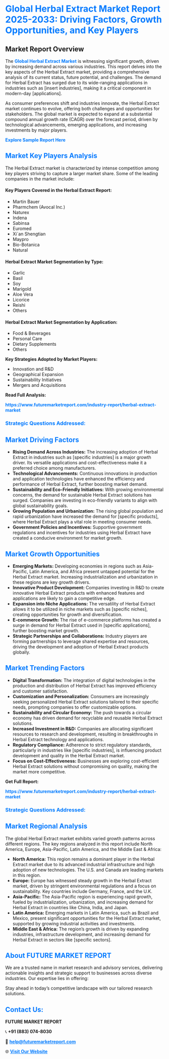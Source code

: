 <h1 style="color: #007BFF;">Global Herbal Extract Market Report 2025-2033: Driving Factors, Growth Opportunities, and Key Players</h1>

<section id="overview">
<h2>Market Report Overview</h2>
<p>The <a href="https://www.futuremarketreport.com/industry-report/herbal-extract-market" style="color: #007BFF; text-decoration: none;"><strong>Global Herbal Extract Market</strong></a> is witnessing significant growth, driven by increasing demand across various industries. This report delves into the key aspects of the Herbal Extract market, providing a comprehensive analysis of its current status, future potential, and challenges. The demand for Herbal Extract has surged due to its wide-ranging applications in industries such as [insert industries], making it a critical component in modern-day [applications].</p>
<p>As consumer preferences shift and industries innovate, the Herbal Extract market continues to evolve, offering both challenges and opportunities for stakeholders. The global market is expected to expand at a substantial compound annual growth rate (CAGR) over the forecast period, driven by technological advancements, emerging applications, and increasing investments by major players.</p>
</section>

<section id="overview">
<p><a href="https://www.futuremarketreport.com/request-sample/reportId=76999" style="color: #007BFF; text-decoration: none;"><strong>Explore Sample Report Here</strong></a></p>
</section>

<section id="key-players">
<h2 style="color: #007BFF;">Market Key Players Analysis</h2>
<p>The Herbal Extract market is characterized by intense competition among key players striving to capture a larger market share. Some of the leading companies in the market include:</p>
<h4>Key Players Covered in the Herbal Extract Report:</h4>
<ul><li>Martin Bauer</li><li>Pharmchem (Avocal Inc.)</li><li>Naturex</li><li>Indena</li><li>Sabinsa</li><li>Euromed</li><li>Xi`an Shengtian</li><li>Maypro</li><li>Bio-Botanica</li><li>Natural</li></ul>
<h4>Herbal Extract Market Segmentation by Type:</h4>
<ul><li>Garlic</li><li>Basil</li><li>Soy</li><li>Marigold</li><li>Aloe Vera</li><li>Licorice</li><li>Reishi</li><li>Others</li></ul>

<h4>Herbal Extract Market Segmentation by Application:</h4>
<ul><li>Food &amp; Beverages</li><li>Personal Care</li><li>Dietary Supplements</li><li>Others</li></ul>
<p><strong>Key Strategies Adopted by Market Players:</strong></p>
<ul>
<li>Innovation and R&D</li>
<li>Geographical Expansion</li>
<li>Sustainability Initiatives</li>
<li>Mergers and Acquisitions</li>
</ul>
</section>

<section>
<p><strong>Read Full Analysis: </strong></p><a href="https://www.futuremarketreport.com/industry-report/herbal-extract-market" style="color: #007BFF; text-decoration: none;"><strong>https://www.futuremarketreport.com/industry-report/herbal-extract-market</strong></a>
<h3 style="color: #007BFF;">Strategic Questions Addressed:</h3>
</section>

<section id="driving-factors">
<h2 style="color: #007BFF;">Market Driving Factors</h2>
<ul>
<li><strong>Rising Demand Across Industries:</strong> The increasing adoption of Herbal Extract in industries such as [specific industries] is a major growth driver. Its versatile applications and cost-effectiveness make it a preferred choice among manufacturers.</li>
<li><strong>Technological Advancements:</strong> Continuous innovations in production and application technologies have enhanced the efficiency and performance of Herbal Extract, further boosting market demand.</li>
<li><strong>Sustainability and Eco-Friendly Initiatives:</strong> With growing environmental concerns, the demand for sustainable Herbal Extract solutions has surged. Companies are investing in eco-friendly variants to align with global sustainability goals.</li>
<li><strong>Growing Population and Urbanization:</strong> The rising global population and rapid urbanization have increased the demand for [specific products], where Herbal Extract plays a vital role in meeting consumer needs.</li>
<li><strong>Government Policies and Incentives:</strong> Supportive government regulations and incentives for industries using Herbal Extract have created a conducive environment for market growth.</li>
</ul>
</section>

<section id="growth-opportunities">
<h2 style="color: #007BFF;">Market Growth Opportunities</h2>
<ul>
<li><strong>Emerging Markets:</strong> Developing economies in regions such as Asia-Pacific, Latin America, and Africa present untapped potential for the Herbal Extract market. Increasing industrialization and urbanization in these regions are key growth drivers.</li>
<li><strong>Innovative Product Development:</strong> Companies investing in R&D to create innovative Herbal Extract products with enhanced features and applications are likely to gain a competitive edge.</li>
<li><strong>Expansion into Niche Applications:</strong> The versatility of Herbal Extract allows it to be utilized in niche markets such as [specific niches], creating opportunities for growth and diversification.</li>
<li><strong>E-commerce Growth:</strong> The rise of e-commerce platforms has created a surge in demand for Herbal Extract used in [specific applications], further boosting market growth.</li>
<li><strong>Strategic Partnerships and Collaborations:</strong> Industry players are forming partnerships to leverage shared expertise and resources, driving the development and adoption of Herbal Extract products globally.</li>
</ul>
</section>

<section id="trending-factors">
<h2 style="color: #007BFF;">Market Trending Factors</h2>
<ul>
<li><strong>Digital Transformation:</strong> The integration of digital technologies in the production and distribution of Herbal Extract has improved efficiency and customer satisfaction.</li>
<li><strong>Customization and Personalization:</strong> Consumers are increasingly seeking personalized Herbal Extract solutions tailored to their specific needs, prompting companies to offer customizable options.</li>
<li><strong>Sustainability and Circular Economy:</strong> The push towards a circular economy has driven demand for recyclable and reusable Herbal Extract solutions.</li>
<li><strong>Increased Investment in R&D:</strong> Companies are allocating significant resources to research and development, resulting in breakthroughs in Herbal Extract technology and applications.</li>
<li><strong>Regulatory Compliance:</strong> Adherence to strict regulatory standards, particularly in industries like [specific industries], is influencing product development and quality in the Herbal Extract market.</li>
<li><strong>Focus on Cost-Effectiveness:</strong> Businesses are exploring cost-efficient Herbal Extract solutions without compromising on quality, making the market more competitive.</li>
</ul>
</section>

<section>
<p><strong>Get Full Report: </strong></p><a href="https://www.futuremarketreport.com/industry-report/herbal-extract-market" style="color: #007BFF; text-decoration: none;"><strong>https://www.futuremarketreport.com/industry-report/herbal-extract-market</strong></a>
<h3 style="color: #007BFF;">Strategic Questions Addressed:</h3>
</section>


<section id="regional-analysis">
<h2 style="color: #007BFF;">Market Regional Analysis</h2>
<p>The global Herbal Extract market exhibits varied growth patterns across different regions. The key regions analyzed in this report include North America, Europe, Asia-Pacific, Latin America, and the Middle East & Africa:</p>
<ul>
<li><strong>North America:</strong> This region remains a dominant player in the Herbal Extract market due to its advanced industrial infrastructure and high adoption of new technologies. The U.S. and Canada are leading markets in this region.</li>
<li><strong>Europe:</strong> Europe has witnessed steady growth in the Herbal Extract market, driven by stringent environmental regulations and a focus on sustainability. Key countries include Germany, France, and the U.K.</li>
<li><strong>Asia-Pacific:</strong> The Asia-Pacific region is experiencing rapid growth, fueled by industrialization, urbanization, and increasing demand for Herbal Extract in countries like China, India, and Japan.</li>
<li><strong>Latin America:</strong> Emerging markets in Latin America, such as Brazil and Mexico, present significant opportunities for the Herbal Extract market, supported by growing industrial activities and investments.</li>
<li><strong>Middle East & Africa:</strong> The region’s growth is driven by expanding industries, infrastructure development, and increasing demand for Herbal Extract in sectors like [specific sectors].</li>
</ul>
</section>

<footer>
<h2 style="color: #007BFF;">About FUTURE MARKET REPORT</h2>
<p>We are a trusted name in market research and advisory services, delivering actionable insights and strategic support to businesses across diverse industries. Our expertise lies in offering:</p>

<p>Stay ahead in today’s competitive landscape with our tailored research solutions.</p>

<h2 style="color: #007BFF;">Contact Us:</h2>
<p><strong>FUTURE MARKET REPORT</strong></p>
<p>📞 <strong>+91 (883) 074-8030</strong></p>
<p>📧 <strong><a href="mailto:help@futuremarketreport.com" style="color: #007BFF;">help@futuremarketreport.com</a></strong></p>
<p>🌐 <strong><a href="https://www.futuremarketreport.com/" style="color: #007BFF;">Visit Our Website</a></strong></p>
</footer>